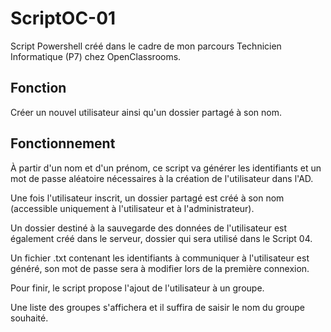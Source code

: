 # ScriptOC-01

Script Powershell créé dans le cadre de mon parcours Technicien Informatique (P7) chez OpenClassrooms.

## Fonction

Créer un nouvel utilisateur ainsi qu'un dossier partagé à son nom.

## Fonctionnement

À partir d'un nom et d'un prénom, ce script va générer les identifiants et un mot de passe aléatoire nécessaires à la création de l'utilisateur dans l'AD.

Une fois l'utilisateur inscrit, un dossier partagé est créé à son nom (accessible uniquement à l'utilisateur et à l'administrateur).

Un dossier destiné à la sauvegarde des données de l'utilisateur est également créé dans le serveur, dossier qui sera utilisé dans le Script 04.

Un fichier .txt contenant les identifiants à communiquer à l'utilisateur est généré, son mot de passe sera à modifier lors de la première connexion.

Pour finir, le script propose l'ajout de l'utilisateur à un groupe. 

Une liste des groupes s'affichera et il suffira de saisir le nom du groupe souhaité.
